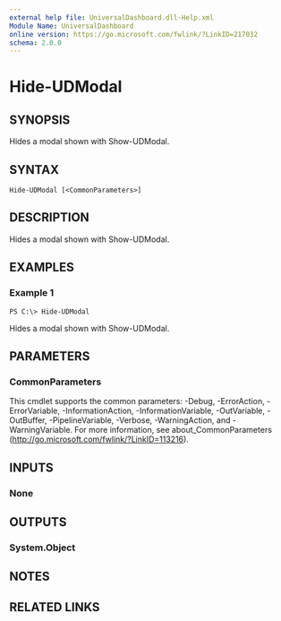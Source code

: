 ```yaml
---
external help file: UniversalDashboard.dll-Help.xml
Module Name: UniversalDashboard
online version: https://go.microsoft.com/fwlink/?LinkID=217032
schema: 2.0.0
---
```


# Hide-UDModal

## SYNOPSIS
Hides a modal shown with Show-UDModal.

## SYNTAX

```
Hide-UDModal [<CommonParameters>]
```

## DESCRIPTION
Hides a modal shown with Show-UDModal.

## EXAMPLES

### Example 1
```
PS C:\> Hide-UDModal
```

Hides a modal shown with Show-UDModal.

## PARAMETERS

### CommonParameters
This cmdlet supports the common parameters: -Debug, -ErrorAction, -ErrorVariable, -InformationAction, -InformationVariable, -OutVariable, -OutBuffer, -PipelineVariable, -Verbose, -WarningAction, and -WarningVariable. For more information, see about_CommonParameters (http://go.microsoft.com/fwlink/?LinkID=113216).

## INPUTS

### None

## OUTPUTS

### System.Object

## NOTES

## RELATED LINKS
